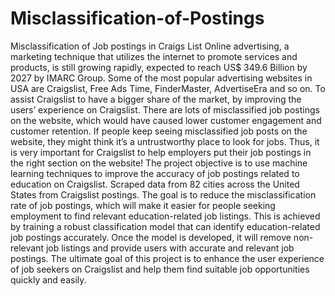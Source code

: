 # Misclassification-of-Postings
Misclassification of Job postings in Craigs List
Online advertising, a marketing technique that utilizes the internet to promote services and products, is still growing rapidly, expected to reach US$ 349.6 Billion by 2027 by IMARC Group. Some of the most popular advertising websites in USA are Craigslist, Free Ads Time, FinderMaster, AdvertiseEra and so on. To assist Craigslist to have a bigger share of the market, by improving the users’ experience on Craigslist. There are lots of misclassified job postings on the website, which would have caused lower customer engagement and customer retention. If people keep seeing misclassified job posts on the website, they might think it’s a untrustworthy place to look for jobs. Thus, it is very important for Craigslist to help employers put their job postings in the right section on the website!
The project objective is to use machine learning techniques to improve the accuracy of job postings related to education on Craigslist. Scraped data from 82 cities across the United States from Craigslist postings. The goal is to reduce the misclassification rate of job postings, which will make it easier for people seeking employment to find relevant education-related job listings. This is achieved by training a robust classification model that can identify education-related job postings accurately. Once the model is developed, it will remove non-relevant job listings and provide users with accurate and relevant job postings. The ultimate goal of this project is to enhance the user experience of job seekers on Craigslist and help them find suitable job opportunities quickly and easily.
